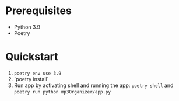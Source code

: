 # Prerequisites
 - Python 3.9
 - Poetry

# Quickstart
1. `poetry env use 3.9`
2. `poetry install´
3. Run app by activating shell and running the app: `poetry shell` and `poetry run python mp3Organizer/app.py` 
